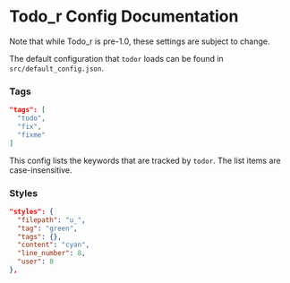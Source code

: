 Todo_r Config Documentation
======

Note that while Todo_r is pre-1.0, these settings are subject to change.

The default configuration that `todor` loads can be found in `src/default_config.json`.

### Tags
```json
"tags": [
  "todo",
  "fix",
  "fixme"
]
```

This config lists the keywords that are tracked by `todor`. The list items are case-insensitive.

### Styles
```json
"styles": {
  "filepath": "u_",
  "tag": "green",
  "tags": {},
  "content": "cyan",
  "line_number": 8,
  "user": 8
},
```
